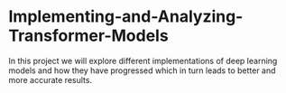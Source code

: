 # Implementing-and-Analyzing-Transformer-Models
In this project we will explore different implementations of deep learning models and how they have progressed which in turn leads to better and more accurate results.
